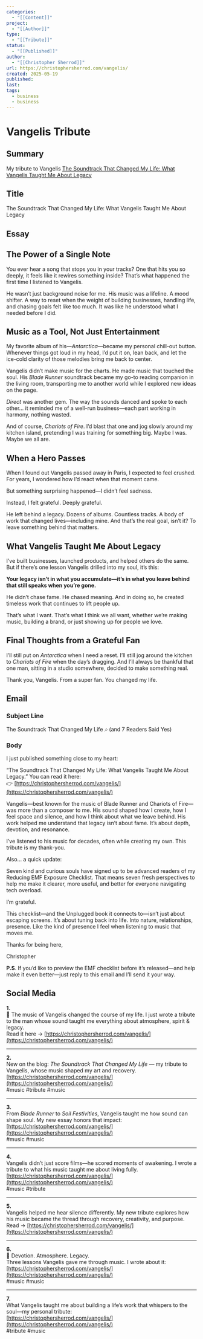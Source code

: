 ```yaml
---
categories:
  - "[[Content]]"
project:
  - "[[Author]]"
type:
  - "[[Tribute]]"
status:
  - "[[Published]]"
author:
  - "[[Christopher Sherrod]]"
url: https://christophersherrod.com/vangelis/
created: 2025-05-19
published:
last:
tags:
  - business
  - business
---
```


# Vangelis Tribute

## Summary
My tribute to Vangelis
[The Soundtrack That Changed My Life: What Vangelis Taught Me About Legacy](https://christophersherrod.com/vangelis/)
## Title
The Soundtrack That Changed My Life: What Vangelis Taught Me About Legacy

## Essay
## The Power of a Single Note

You ever hear a song that stops you in your tracks? One that hits you so deeply, it feels like it rewires something inside? That’s what happened the first time I listened to Vangelis.

He wasn’t just background noise for me. His music was a lifeline. A mood shifter. A way to reset when the weight of building businesses, handling life, and chasing goals felt like too much. It was like he understood what I needed before I did.

## Music as a Tool, Not Just Entertainment

My favorite album of his—_Antarctica_—became my personal chill-out button. Whenever things got loud in my head, I’d put it on, lean back, and let the ice-cold clarity of those melodies bring me back to center.

Vangelis didn’t make music for the charts. He made music that touched the soul. His _Blade Runner_ soundtrack became my go-to reading companion in the living room, transporting me to another world while I explored new ideas on the page.

_Direct_ was another gem. The way the sounds danced and spoke to each other… it reminded me of a well-run business—each part working in harmony, nothing wasted.

And of course, _Chariots of Fire_. I’d blast that one and jog slowly around my kitchen island, pretending I was training for something big. Maybe I was. Maybe we all are.

## When a Hero Passes

When I found out Vangelis passed away in Paris, I expected to feel crushed. For years, I wondered how I’d react when that moment came.

But something surprising happened—I didn’t feel sadness.

Instead, I felt grateful. Deeply grateful.

He left behind a legacy. Dozens of albums. Countless tracks. A body of work that changed lives—including mine. And that’s the real goal, isn’t it? To leave something behind that matters.

## What Vangelis Taught Me About Legacy

I’ve built businesses, launched products, and helped others do the same. But if there’s one lesson Vangelis drilled into my soul, it’s this:

**Your legacy isn’t in what you accumulate—it’s in what you leave behind that still speaks when you’re gone.**

He didn’t chase fame. He chased meaning. And in doing so, he created timeless work that continues to lift people up.

That’s what I want. That’s what I think we all want, whether we’re making music, building a brand, or just showing up for people we love.

## Final Thoughts from a Grateful Fan

I’ll still put on _Antarctica_ when I need a reset. I’ll still jog around the kitchen to _Chariots of Fire_ when the day’s dragging. And I’ll always be thankful that one man, sitting in a studio somewhere, decided to make something real.

Thank you, Vangelis. From a super fan. You changed my life.

## Email
### Subject Line
The Soundtrack That Changed My Life 🎶 (and 7 Readers Said Yes)
### Body
I just published something close to my heart:

“The Soundtrack That Changed My Life: What Vangelis Taught Me About Legacy.” You can read it here: 👉 [https://christophersherrod.com/vangelis/](https://christophersherrod.com/vangelis/)

Vangelis—best known for the music of Blade Runner and Chariots of Fire—was more than a composer to me. His sound shaped how I create, how I feel space and silence, and how I think about what we leave behind. His work helped me understand that legacy isn’t about fame. It’s about depth, devotion, and resonance.

I’ve listened to his music for decades, often while creating my own. This tribute is my thank-you.

Also… a quick update:

Seven kind and curious souls have signed up to be advanced readers of my Reducing EMF Exposure Checklist. That means seven fresh perspectives to help me make it clearer, more useful, and better for everyone navigating tech overload.

I’m grateful.

This checklist—and the Unplugged book it connects to—isn’t just about escaping screens. It’s about tuning back into life. Into nature, relationships, presence. Like the kind of presence I feel when listening to music that moves me.

Thanks for being here,

Christopher

**P.S**. If you’d like to preview the EMF checklist before it’s released—and help make it even better—just reply to this email and I’ll send it your way.
## Social Media
**1.**  
🎹 The music of Vangelis changed the course of my life. I just wrote a tribute to the man whose sound taught me everything about atmosphere, spirit & legacy.  
Read it here → [https://christophersherrod.com/vangelis/](https://christophersherrod.com/vangelis/)

---

**2.**  
New on the blog: _The Soundtrack That Changed My Life_ — my tribute to Vangelis, whose music shaped my art and recovery.  
[https://christophersherrod.com/vangelis/](https://christophersherrod.com/vangelis/)  
#music #tribute #music

---

**3.**  
From _Blade Runner_ to _Soil Festivities_, Vangelis taught me how sound can shape soul. My new essay honors that impact:  
[https://christophersherrod.com/vangelis/](https://christophersherrod.com/vangelis/)  
#music #music

---

**4.**  
Vangelis didn’t just score films—he scored moments of awakening. I wrote a tribute to what his music taught me about living fully.  
[https://christophersherrod.com/vangelis/](https://christophersherrod.com/vangelis/)  
#music #tribute

---

**5.**  
Vangelis helped me hear silence differently. My new tribute explores how his music became the thread through recovery, creativity, and purpose.  
Read → [https://christophersherrod.com/vangelis/](https://christophersherrod.com/vangelis/)

---

**6.**  
💫 Devotion. Atmosphere. Legacy.  
Three lessons Vangelis gave me through music. I wrote about it:  
[https://christophersherrod.com/vangelis/](https://christophersherrod.com/vangelis/)  
#music #music

---

**7.**  
What Vangelis taught me about building a life’s work that whispers to the soul—my personal tribute:  
[https://christophersherrod.com/vangelis/](https://christophersherrod.com/vangelis/)  
#tribute #music